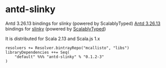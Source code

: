 # antd-slinky
Antd 3.26.13 bindings for slinky (powered by ScalablyTyped)
[Antd 3.26.13](https://3x.ant.design/) bindings for [slinky](https://slinky.dev/) (powered by [ScalablyTyped](https://scalablytyped.org))

It is distributed for Scala 2.13 and Scala.js 1.x

```
resolvers += Resolver.bintrayRepo("mcallisto", "libs")
libraryDependencies ++= Seq(
    "default" %%% "antd-slinky" % "0.1.2-3" 
) 
```
